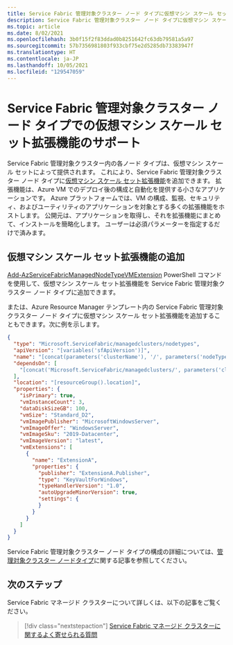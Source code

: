 ```yaml
---
title: Service Fabric 管理対象クラスター ノード タイプに仮想マシン スケール セット拡張機能を追加する
description: Service Fabric 管理対象クラスター ノード タイプに仮想マシン スケール セット拡張機能を追加する方法
ms.topic: article
ms.date: 8/02/2021
ms.openlocfilehash: 3b0f15f2f83ddad0b8251642fc63db79581a5a97
ms.sourcegitcommit: 57b7356981803f933cbf75e2d5285db73383947f
ms.translationtype: HT
ms.contentlocale: ja-JP
ms.lasthandoff: 10/05/2021
ms.locfileid: "129547059"
---
```

# <a name="virtual-machine-scale-set-extension-support-on-service-fabric-managed-cluster-node-types"></a>Service Fabric 管理対象クラスター ノード タイプでの仮想マシン スケール セット拡張機能のサポート

Service Fabric 管理対象クラスター内の各ノード タイプは、仮想マシン スケール セットによって提供されます。 これにより、Service Fabric 管理対象クラスター ノード タイプに[仮想マシン スケール セット拡張機能](../virtual-machines/extensions/overview.md)を追加できます。 拡張機能は、Azure VM でのデプロイ後の構成と自動化を提供する小さなアプリケーションです。 Azure プラットフォームでは、VM の構成、監視、セキュリティ、およびユーティリティのアプリケーションを対象とする多くの拡張機能をホストします。 公開元は、アプリケーションを取得し、それを拡張機能にまとめて、インストールを簡略化します。 ユーザーは必須パラメーターを指定するだけで済みます。 

## <a name="add-a-virtual-machine-scale-set-extension"></a>仮想マシン スケール セット拡張機能の追加
[Add-AzServiceFabricManagedNodeTypeVMExtension](/powershell/module/az.servicefabric/add-azservicefabricmanagednodetypevmextension) PowerShell コマンドを使用して、仮想マシン スケール セット拡張機能を Service Fabric 管理対象クラスター ノード タイプに追加できます。

または、Azure Resource Manager テンプレート内の Service Fabric 管理対象クラスター ノード タイプに仮想マシン スケール セット拡張機能を追加することもできます。次に例を示します。

```json
{
  "type": "Microsoft.ServiceFabric/managedclusters/nodetypes",
  "apiVersion": "[variables('sfApiVersion')]",
  "name": "[concat(parameters('clusterName'), '/', parameters('nodeTypeName'))]",
  "dependsOn": [
    "[concat('Microsoft.ServiceFabric/managedclusters/', parameters('clusterName'))]"
  ],
  "location": "[resourceGroup().location]",
  "properties": {
    "isPrimary": true,
    "vmInstanceCount": 3,
    "dataDiskSizeGB": 100,
    "vmSize": "Standard_D2",
    "vmImagePublisher": "MicrosoftWindowsServer",
    "vmImageOffer": "WindowsServer",
    "vmImageSku": "2019-Datacenter",
    "vmImageVersion": "latest",
    "vmExtensions": [
      {
        "name": "ExtensionA",
        "properties": {
          "publisher": "ExtensionA.Publisher",
          "type": "KeyVaultForWindows",
          "typeHandlerVersion": "1.0",
          "autoUpgradeMinorVersion": true,
          "settings": {
          }
        }
      }
    ]
  }
}
```

Service Fabric 管理対象クラスター ノード タイプの構成の詳細については、[管理対象クラスター ノードタイプ](/azure/templates/microsoft.servicefabric/2020-01-01-preview/managedclusters/nodetypes)に関する記事を参照してください。

## <a name="next-steps"></a>次のステップ

Service Fabric マネージド クラスターについて詳しくは、以下の記事をご覧ください。

> [!div class="nextstepaction"]
> [Service Fabric マネージド クラスターに関するよく寄せられる質問](./faq-managed-cluster.yml)
